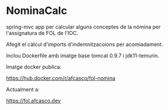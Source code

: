 # NominaCalc

spring-mvc app per calcular alguns conceptes de la nómina per l'assignatura de FOL
de l'IOC.

Afegit el càlcul d'imports d'indemnitzacoions per acomiadament.

Inclou Dockerfile amb imatge base tomcat 0.9.7 i jdk11-temurin.

Imatge docker publica:

https://hub.docker.com/r/afcasco/fol-nomina

Actualment a: 

https://fol.afcasco.dev

